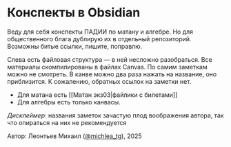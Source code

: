 # Конспекты в Obsidian

Веду для себя конспекты ПАДИИ по матану и алгебре. Но для общественного блага дублирую их в отдельный репозиторий. Возможны битые ссылки, пишите, поправлю.

Слева есть файловая структура — в ней несложно разобраться. Все материалы скомпилированы в файлах Canvas. По самим заметкам можно не смотреть. В канве можно два раза нажать на название, оно приблизится. К сожалению, обратных ссылок на заметки нет.

* Для матана есть [[Матан экз03|файлики с билетами]]
* Для алгебры есть только канвасы.

*Дисклеймер*: названия заметок зачастую плод воображения автора, так что опираться на них не рекомендуется

Автор: Леонтьев Михаил ([@michlea_tg](https://t.me/michlea_tg)), 2025